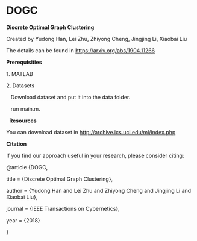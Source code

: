 # DOGC
**Discrete Optimal Graph Clustering**

Created by Yudong Han, Lei Zhu, Zhiyong Cheng, Jingjing Li, Xiaobai Liu 

The details can be found in https://arxiv.org/abs/1904.11266
 
 
 
**Prerequisities**

1. MATLAB

2. Datasets

   Download dataset and put it into the data folder.
   
   run main.m.
   
   
 
**Resources**

You can download dataset in http://archive.ics.uci.edu/ml/index.php



**Citation**

If you find our approach useful in your research, please consider citing:

@article {DOGC, 

title   = {Discrete Optimal Graph Clustering}, 

author  = {Yudong Han and Lei Zhu and Zhiyong Cheng and Jingjing Li and Xiaobai Liu}, 

journal = {IEEE Transactions on Cybernetics}, 

year    = {2018}

}
